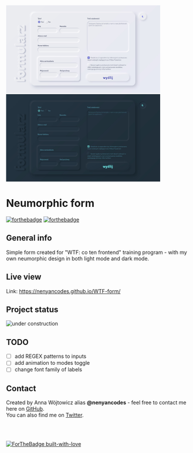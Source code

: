 <img src="img/light-mode.jpg" alt="neumophic light mode" width="420"> <img src="img/dark-mode.jpg" alt="neumophic dark mode" width="420">


# Neumorphic form
[![forthebadge](https://forthebadge.com/images/badges/uses-html.svg)](https://forthebadge.com) [![forthebadge](https://forthebadge.com/images/badges/uses-css.svg)](https://forthebadge.com)

## General info
Simple form created for "WTF: co ten frontend" training program - with my own neumorphic design in both light mode and dark mode.

## Live view
Link: https://nenyancodes.github.io/WTF-form/

## Project status
<img src="img/under-construction.svg.jpg" alt="under construction" width="200">

## TODO
* [ ] add REGEX patterns to inputs
* [ ] add animation to modes toggle
* [ ] change font family of labels

## Contact
Created by Anna Wójtowicz alias __@nenyancodes__ - feel free to contact me here on [GitHub](https://github.com/nenyancodes). 
<br> You can also find me on [Twitter](https://twitter.com/nenyancodes).

<br>
<br>

[![ForTheBadge built-with-love](http://ForTheBadge.com/images/badges/built-with-love.svg)](https://GitHub.com/Naereen/)
